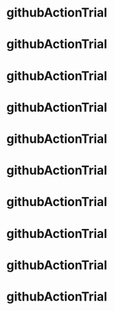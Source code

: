 # githubActionTrial
# githubActionTrial
# githubActionTrial
# githubActionTrial
# githubActionTrial
# githubActionTrial
# githubActionTrial
# githubActionTrial
# githubActionTrial
# githubActionTrial
